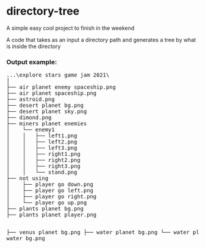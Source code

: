 # directory-tree

A simple easy cool project to finish in the weekend

A code that takes as an input a directory path and generates a tree by what is inside the directory

<h3>Output example:</h3>
<pre>
...\explore stars game jam 2021\
│
├── air planet enemy spaceship.png
├── air planet spaceship.png
├── astroid.png
├── desert planet bg.png
├── desert planet sky.png
├── dimond.png
├── miners planet enemies
│    └── enemy1
│    │   ├── left1.png
│    │   ├── left2.png
│    │   ├── left3.png
│    │   ├── right1.png
│    │   ├── right2.png
│    │   ├── right3.png
│    │   └── stand.png
├── not using
│    ├── player go down.png
│    ├── player go left.png
│    ├── player go right.png
│    └── player go up.png
├── plants planet bg.png
├── plants planet player.png

├── venus planet bg.png
├── water planet bg.png
└── water planet water bg.png
</pre>

